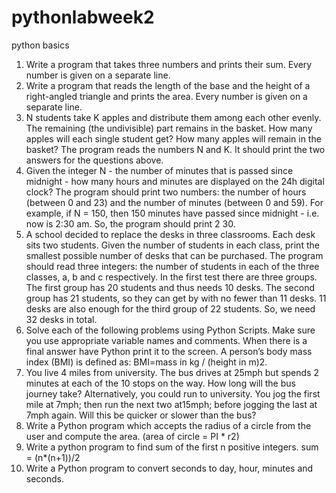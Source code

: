 # pythonlabweek2
python basics
1. Write a program that takes three numbers and prints their sum. Every number is given on a separate line.
2. Write a program that reads the length of the base and the height of a right-angled triangle and prints the area. Every number is given on a separate line.
3. N students take K apples and distribute them among each other evenly. The remaining (the undivisible) part remains in the basket. How many apples will each single student get? How many apples will remain in the basket? The program reads the numbers N and K. It should print the two answers for the questions above.
4. Given the integer N - the number of minutes that is passed since midnight - how many hours and minutes are displayed on the 24h digital clock?
The program should print two numbers: the number of hours (between 0 and 23) and the number of minutes (between 0 and 59).
For example, if N = 150, then 150 minutes have passed since midnight - i.e. now is 2:30
am. So, the program should print 2 30.
5. A school decided to replace the desks in three classrooms. Each desk sits two students.
Given the number of students in each class, print the smallest possible number of desks that can be purchased.
The program should read three integers: the number of students in each of the three classes, a, b and c respectively.
In the first test there are three groups. The first group has 20 students and thus needs 10 desks. The second group has 21 students, so they can get by with no fewer than 11 desks. 11 desks are also enough for the third group of 22 students. So, we need 32 desks in total.
6. Solve each of the following problems using Python Scripts. Make sure you use appropriate variable names and comments. When there is a final answer have Python print it to the screen.
A person’s body mass index (BMI) is defined as: BMI=mass in kg / (height in m)2.
7. You live 4 miles from university. The bus drives at 25mph but spends 2 minutes at each of the 10 stops on the way. How long will the bus journey take? Alternatively, you could run to university. You jog the first mile at 7mph; then run the next two at15mph; before jogging the last at 7mph again. Will this be quicker or slower than the bus?
8. Write a Python program which accepts the radius of a circle from the user and compute the area. (area of circle = PI * r2)
9. Write a python program to find sum of the first n positive integers. sum = (n*(n+1))/2
10. Write a Python program to convert seconds to day, hour, minutes and seconds.
